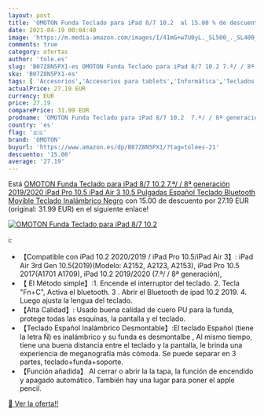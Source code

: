 ```yaml
---
layout: post
title: 'OMOTON Funda Teclado para iPad 8/7 10.2  al 15.00 % de descuento'
date: 2021-04-19 00:04:40
image: 'https://m.media-amazon.com/images/I/41mG+w7U0yL._SL500_._SL400_.jpg'
comments: true
category: ofertas
author: 'tole.es'
slug: 'B07Z8N5PX1-es OMOTON Funda Teclado para iPad 8/7 10.2 7.ª/ / 8ª...'
sku: 'B07Z8N5PX1-es'
tags: [ 'Accesorios','Accesorios para tablets','Informática','Teclados para tablets','ipad','omoton', ]
actualPrice: 27.19 EUR
currency: EUR
price: 27.19
comparePrice: 31.99 EUR
prodname: 'OMOTON Funda Teclado para iPad 8/7 10.2  7.ª/ / 8ª generación  2019/2020  iPad Pro 10.5  iPad Air 3 10.5 Pulgadas  Español Teclado Bluetooth Movible  Teclado Inalámbrico  Negro'
country: 'es'
flag: '🇪🇸'
brand: 'OMOTON'
buyurl: 'https://www.amazon.es/dp/B07Z8N5PX1/?tag=tolees-21'
descuento: '15.00'
average: '27.19'
---
```


Está [OMOTON Funda Teclado para iPad 8/7 10.2  7.ª/ / 8ª generación  2019/2020  iPad Pro 10.5  iPad Air 3 10.5 Pulgadas  Español Teclado Bluetooth Movible  Teclado Inalámbrico  Negro](https://www.amazon.es/dp/B07Z8N5PX1/?tag=tolees-21) con 15.00 de descuento por 27.19 EUR (original: 31.99 EUR) en el siguiente enlace!

[![OMOTON Funda Teclado para iPad 8/7 10.2 ](https://m.media-amazon.com/images/I/41mG+w7U0yL._SL500_._SL400_.jpg)](https://www.amazon.es/dp/B07Z8N5PX1/?tag=tolees-21)

ℹ️:

- 【Compatible con iPad 10.2 2020/2019 / iPad Pro 10.5/iPad Air 3】: iPad Air 3rd Gen 10.5(2019)(Modelo: A2152, A2123, A2153), iPad Pro 10.5 2017(A1701 A1709), iPad 10.2 2019/2020 (7.ª/ / 8ª generación),
- 【 El Método simple】:1. Encende el interruptor del teclado. 2. Tecla "Fn+C", Activa el bluetooth. 3 . Abrir el Bluetooth de ipad 10.2 2019. 4. Luego ajusta la lengua del teclado.
- 【Alta Calidad】: Usado buena calidad de cuero PU para la funda, protege todas las esquinas, la pantalla y el teclado.
- 【Teclado Español Inalámbrico Desmontable】:El teclado Español (tiene la letra Ñ) es inalámbrico y su funda es desmontalbe , Al mismo tiempo, tiene una buena distancia entre el teclado y la pantalla, le brinda una experiencia de meganografía más cómoda. Se puede separar en 3 partes, teclado+funda+soporte.
- 【Función añadida】 Al cerrar o abrir la la tapa, la función de encendido y apagado automático. También hay una lugar para poner el apple pencil.

[🛒 Ver la oferta!!](https://www.amazon.es/dp/B07Z8N5PX1/?tag=tolees-21)
